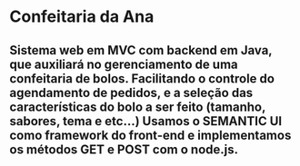 <h1> Confeitaria da Ana</h1>

<h2> Sistema web em MVC com backend em Java, que auxiliará no gerenciamento de uma confeitaria de bolos. 
Facilitando o controle do agendamento de pedidos, e a seleção das características do bolo a ser feito (tamanho, sabores, tema e etc…)
Usamos o SEMANTIC UI como framework do front-end e implementamos os métodos GET e POST com o node.js. </h2>
